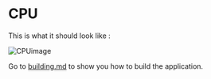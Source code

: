 # CPU

This is what it should look like :

![CPUimage](https://i.imgur.com/cNXaQEV_d.webp?maxwidth=760&fidelity=grand)


Go to [building.md](https://github.com/UnderVoidlessYT/CPU/blob/main/building.md) to show you how to build the application.
